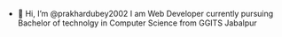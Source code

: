 - 👋 Hi, I’m @prakhardubey2002 I am Web Developer currently pursuing Bachelor of technolgy in Computer Science from GGITS Jabalpur
